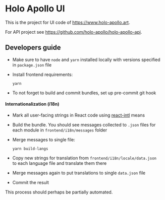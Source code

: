 # Holo Apollo UI

This is the project for UI code of https://www.holo-apollo.art.

For API project see https://github.com/holo-apollo/holo-apollo-api.

## Developers guide

- Make sure to have `node` and `yarn` installed locally with versions specified in `package.json` file

- Install frontend requirements:

  ```
  yarn
  ```

- To not forget to build and commit bundles, set up pre-commit git hook

#### Internationalization (i18n)

- Mark all user-facing strings in React code using [react-intl](https://github.com/yahoo/react-intl/wiki#getting-started) means

- Build the bundle. You should see messages collected to `.json` files for each module in `frontend/i18n/messages` folder

- Merge messages to single file:

  ```
  yarn build-langs
  ```

- Copy new strings for translation from `frontend/i18n/locale/data.json` to each language file and translate them there

- Merge messages again to put translations to single `data.json` file

- Commit the result

This process should perhaps be partially automated.
